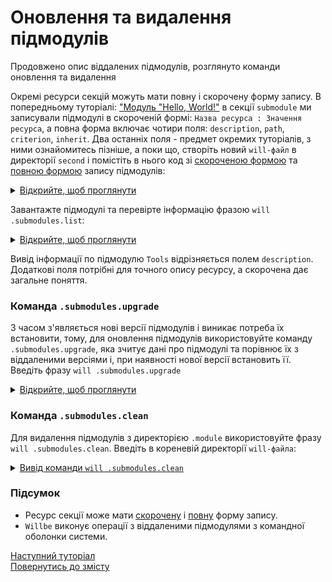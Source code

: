 # Оновлення та видалення підмодулів

Продовжено опис віддалених підмодулів, розглянуто команди оновлення та видалення

Окремі ресурси секцій можуть мати повну і скорочену форму запису. В попередньому туторіалі: ["Модуль "Hello, World!"](FirstWillFile.md#first-modules) в секції `submodule` ми записували підмодулі в скороченій формі: `Назва ресурса : Значення ресурса`, а повна форма включає чотири поля: `description`, `path`, `criterion`, `inherit`. Два останніх поля - предмет окремих туторіалів, з ними ознайомитесь пізніше, а поки що, створіть новий `will-файл` в директорії `second` і помістіть в нього код зі [скороченою формою](#short-form) та [повною формою](#full-form) запису підмодулів:

<details>
  <summary><u>Відкрийте, щоб проглянути</u></summary> 
  
```yaml
about :

    name : upgradeAndClean
    description : "Upgrade and clean modules"
    version : 0.0.1
        
submodule :

    Tools :
       path : git+https:///github.com/Wandalen/wTools.git/out/wTools#master
       description : 'Import willbe tools'  
    PathFundamentals : git+https:///github.com/Wandalen/wPathFundamentals.git/out/wPathFundamentals#master

```

<p>Структура модуля</p>

```
second              
   └── .will.yml     
  
```

</details>


Завантажте підмодулі та перевірте інформацію фразою `will .submodules.list`:

<details>
  <summary><u>Відкрийте, щоб проглянути</u></summary>
    <p>Вивід команди <code>will .submodules.download</code></p>

```
[user@user ~]$ will .submodules.download
...
   . Read : /path_to_file/.module/Tools/out/wTools.out.will.yml
   + module::Tools was downloaded in 15.421s
   . Read : /path_to_file/.module/PathFundamentals/out/wPathFundamentals.out.will.yml
   + module::PathFundamentals was downloaded in 3.606s
 + 2/2 submodule(s) of module::upgradeAndClean were downloaded in 19.035s

```  

<p>Структура модуля після завантаження підмодулів</p>

```
second
   ├── .module
   │      ├── Tools
   │      └── PathFundamentals
   └── .will.yml

```

<p>Вивід команди <code>will .submodules.list</code></p>

```
[user@user ~]$ will .submodules.download
...
submodule::Tools
  path : git+https:///github.com/Wandalen/wTools.git/out/wTools#master 
  description : Import willbe tools
  isDownloaded : true
  Exported builds : [ 'proto.export' ]

submodule::PathFundamentals
  path : git+https:///github.com/Wandalen/wPathFundamentals.git/out/wPathFundamentals#master
  isDownloaded : true
  Exported builds : [ 'proto.export' ]

``` 

</details>

Вивід інформації по підмодулю `Tools` відрізняється полем `description`. Додаткові поля потрібні для точного опису ресурсу, а скорочена дає загальне поняття. 

### <a name="submodules-upgrade"></a> Команда `.submodules.upgrade`    
З часом з'являється нові версії підмодулів і виникає потреба їх встановити, тому, для оновлення підмодулів використовуйте команду `.submodules.upgrade`, яка зчитує дані про підмодулі та порівнює їх з віддаленими версіями і, при наявності нової версії встановить її.  
Введіть фразу `will .submodules.upgrade` 

<details>
  <summary><u>Відкрийте, щоб проглянути</u></summary>

```
[user@user ~]$ will .submodules.upgrade
...
 + 0/2 submodule(s) of module::first were upgraded in 3.121s

```

<p>Структура модуля після оновлення підмодулів</p>

```
.
├── .module
│      ├── Tools
│      └── PathFundamentals
└── .will.yml

```

</details>

### <a name="submodules-cleaning"></a> Команда `.submodules.clean`    
Для видалення підмодулів з директорією `.module` використовуйте фразу `will .submodules.clean`. Введіть в кореневій директорії `will-файла`:

<details>
  <summary><u>Вивід команди <code>will .submodules.clean</code></u></summary>

```
[user@user ~]$ will .submodules.clean
...
 - Clean deleted 252 file(s) in 0.907s

```

<p>Структура модуля після очищення підмодулів</p>

```
second              
   └── .will.yml     
  
```

</details>

### Підсумок
- Ресурс секції може мати [скорочену](#short-form) і [повну](#full-form) форму запису.
- `Willbe` виконує операції з віддаленими підмодулями з командної оболонки системи.

[Наступний туторіал](ModuleCreationByBuild.md)  
[Повернутись до змісту](../README.md#tutorials)
